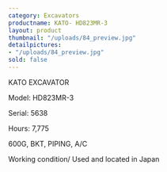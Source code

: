 ```yaml
---
category: Excavators
productname: KATO- HD823MR-3
layout: product
thumbnail: "/uploads/84_preview.jpg"
detailpictures:
- "/uploads/84_preview.jpg"
sold: false
---
```


KATO EXCAVATOR&nbsp;

Model:&nbsp;HD823MR-3

Serial:&nbsp;5638

Hours:&nbsp;7,775

600G, BKT, PIPING, A/C

Working condition/ Used and located in Japan



